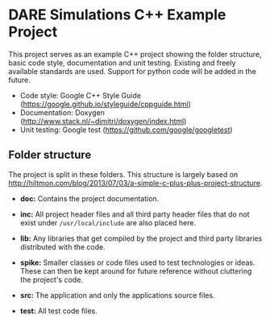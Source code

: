 DARE Simulations C++ Example Project
====================================

This project serves as an example C++ project showing the folder
structure, basic code style, documentation and unit testing. Existing
and freely available standards are used. Support for python code will be
added in the future.

 - Code style: Google C++ Style Guide (https://google.github.io/styleguide/cppguide.html)
 - Documentation: Doxygen (http://www.stack.nl/~dimitri/doxygen/index.html)
 - Unit testing: Google test (https://github.com/google/googletest)


Folder structure
----------------

The project is split in these folders. This structure is largely based
on http://hiltmon.com/blog/2013/07/03/a-simple-c-plus-plus-project-structure.

 - **doc:**   Contains the project documentation.

 - **inc:**   All project header files and all third party header files
              that do not exist under `/usr/local/include` are also placed
              here.

 - **lib:**   Any libraries that get compiled by the project and third
              party libraries distributed with the code.

 - **spike:** Smaller classes or code files used to test technologies
              or ideas. These can then be kept around for future
              reference without cluttering the project's code.

 - **src:**   The application and only the applications source files.

 - **test:**  All test code files.
